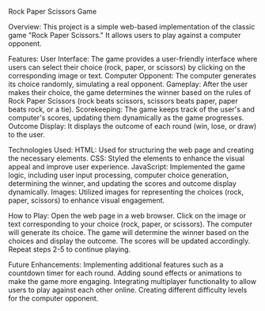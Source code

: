Rock Paper Scissors Game

Overview:
This project is a simple web-based implementation of the classic game "Rock Paper Scissors." It allows users to play against a computer opponent.

Features:
User Interface: The game provides a user-friendly interface where users can select their choice (rock, paper, or scissors) by clicking on the corresponding image or text.
Computer Opponent: The computer generates its choice randomly, simulating a real opponent.
Gameplay: After the user makes their choice, the game determines the winner based on the rules of Rock Paper Scissors (rock beats scissors, scissors beats paper, paper beats rock, or a tie).
Scorekeeping: The game keeps track of the user's and computer's scores, updating them dynamically as the game progresses.
Outcome Display: It displays the outcome of each round (win, lose, or draw) to the user.


Technologies Used:
HTML: Used for structuring the web page and creating the necessary elements.
CSS: Styled the elements to enhance the visual appeal and improve user experience.
JavaScript: Implemented the game logic, including user input processing, computer choice generation, determining the winner, and updating the scores and outcome display dynamically.
Images: Utilized images for representing the choices (rock, paper, scissors) to enhance visual engagement.


How to Play:
Open the web page in a web browser.
Click on the image or text corresponding to your choice (rock, paper, or scissors).
The computer will generate its choice.
The game will determine the winner based on the choices and display the outcome.
The scores will be updated accordingly.
Repeat steps 2-5 to continue playing.

Future Enhancements:
Implementing additional features such as a countdown timer for each round.
Adding sound effects or animations to make the game more engaging.
Integrating multiplayer functionality to allow users to play against each other online.
Creating different difficulty levels for the computer opponent.
